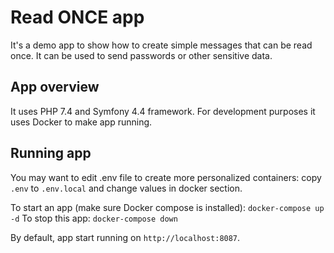 # Read ONCE app
It's a demo app to show how to create simple messages that can be read once.
It can be used to send passwords or other sensitive data.

## App overview
It uses PHP 7.4 and Symfony 4.4 framework.
For development purposes it uses Docker to make app running.

## Running app
You may want to edit .env file to create more personalized containers:
copy `.env` to `.env.local` and change values in docker section.

To start an app (make sure Docker compose is installed):
`docker-compose up -d`
To stop this app:
`docker-compose down`

By default, app start running on `http://localhost:8087`.
